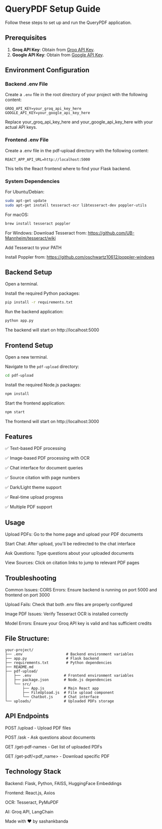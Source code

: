 
# QueryPDF Setup Guide

Follow these steps to set up and run the QueryPDF application.

## Prerequisites

1. **Groq API Key**: Obtain from [Groq API Key](https://console.groq.com/playground).
2. **Google API Key**: Obtain from [Google API Key](https://ai.google.dev/gemini-api/docs/api-key).

## Environment Configuration

### Backend .env File
Create a `.env` file in the root directory of your project with the following content:

```plaintext
GROQ_API_KEY=your_groq_api_key_here
GOOGLE_API_KEY=your_google_api_key_here
```
Replace your_groq_api_key_here and your_google_api_key_here with your actual API keys.

### Frontend .env File
Create a .env file in the pdf-upload directory with the following content:

```plaintext
REACT_APP_API_URL=http://localhost:5000
```
This tells the React frontend where to find your Flask backend.

### System Dependencies
For Ubuntu/Debian:
```bash
sudo apt-get update
sudo apt-get install tesseract-ocr libtesseract-dev poppler-utils
```
For macOS:
```bash
brew install tesseract poppler
```
For Windows:
Download Tesseract from: https://github.com/UB-Mannheim/tesseract/wiki

Add Tesseract to your PATH

Install Poppler from: https://github.com/oschwartz10612/poppler-windows

## Backend Setup
Open a terminal.

Install the required Python packages:

```sh
pip install -r requirements.txt
```
Run the backend application:

```sh
python app.py
```
The backend will start on http://localhost:5000

## Frontend Setup
Open a new terminal.

Navigate to the `pdf-upload` directory:

```sh
cd pdf-upload
```
Install the required Node.js packages:

```sh
npm install
```
Start the frontend application:

```sh
npm start
```
The frontend will start on http://localhost:3000

## Features
✅ Text-based PDF processing

✅ Image-based PDF processing with OCR

✅ Chat interface for document queries

✅ Source citation with page numbers

✅ Dark/Light theme support

✅ Real-time upload progress

✅ Multiple PDF support

## Usage
Upload PDFs: Go to the home page and upload your PDF documents

Start Chat: After upload, you'll be redirected to the chat interface

Ask Questions: Type questions about your uploaded documents

View Sources: Click on citation links to jump to relevant PDF pages

## Troubleshooting
Common Issues:
CORS Errors: Ensure backend is running on port 5000 and frontend on port 3000

Upload Fails: Check that both .env files are properly configured

Image PDF Issues: Verify Tesseract OCR is installed correctly

Model Errors: Ensure your Groq API key is valid and has sufficient credits

## File Structure:
```text
your-project/
├── .env                    # Backend environment variables
├── app.py                  # Flask backend
├── requirements.txt        # Python dependencies
├── README.md
├── pdf-upload/
│   ├── .env               # Frontend environment variables
│   ├── package.json       # Node.js dependencies
│   └── src/
│       ├── App.js         # Main React app
│       ├── FileUpload.js  # File upload component
│       └── Chatbot.js     # Chat interface
└── uploads/               # Uploaded PDFs storage
```
## API Endpoints
POST /upload - Upload PDF files

POST /ask - Ask questions about documents

GET /get-pdf-names - Get list of uploaded PDFs

GET /get-pdf/<pdf_name> - Download specific PDF

## Technology Stack
Backend: Flask, Python, FAISS, HuggingFace Embeddings

Frontend: React.js, Axios

OCR: Tesseract, PyMuPDF

AI: Groq API, LangChain

Made with ❤️ by sashankbanda
